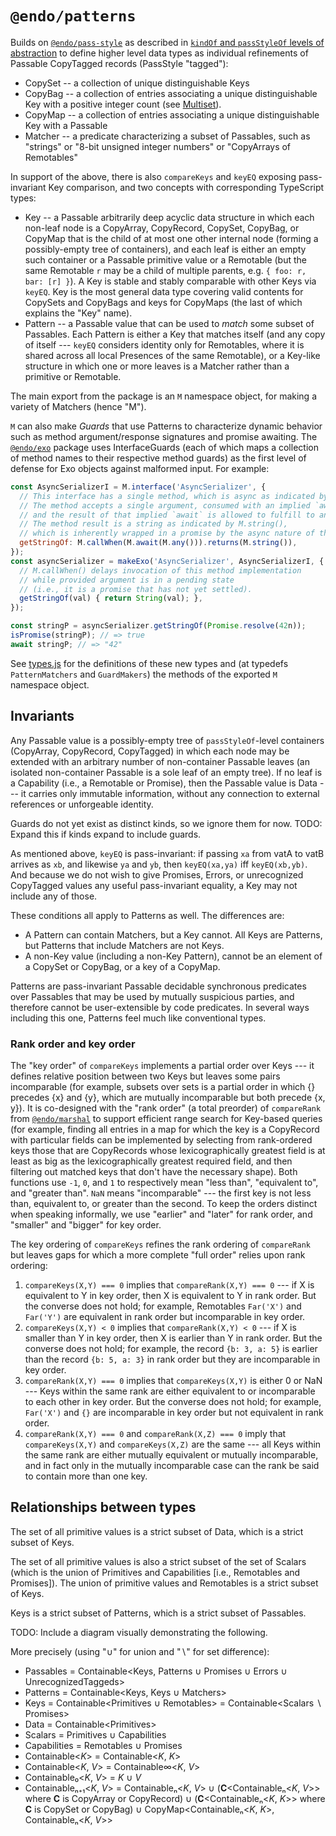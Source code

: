 # `@endo/patterns`

Builds on [`@endo/pass-style`](https://www.npmjs.com/package/@endo/pass-style) as described in [`kindOf` and `passStyleOf` levels of abstraction](./docs/marshal-vs-patterns-level.md) to define higher level data types as individual refinements of Passable CopyTagged records (PassStyle "tagged"):
   - CopySet -- a collection of unique distinguishable Keys
   - CopyBag -- a collection of entries associating a unique distinguishable Key with a positive integer count (see [Multiset](https://en.wikipedia.org/wiki/Multiset)).
   - CopyMap -- a collection of entries associating a unique distinguishable Key with a Passable
   - Matcher -- a predicate characterizing a subset of Passables, such as "strings" or "8-bit unsigned integer numbers" or "CopyArrays of Remotables"

In support of the above, there is also `compareKeys` and `keyEQ` exposing pass-invariant Key comparison, and two concepts with corresponding TypeScript types:
   - Key -- a Passable arbitrarily deep acyclic data structure in which each non-leaf node is a CopyArray, CopyRecord, CopySet, CopyBag, or CopyMap that is the child of at most one other internal node (forming a possibly-empty tree of containers), and each leaf is either an empty such container or a Passable primitive value or a Remotable (but the same Remotable `r` may be a child of multiple parents, e.g. `{ foo: r, bar: [r] }`). A Key is stable and stably comparable with other Keys via `keyEQ`. Key is the most general data type covering valid contents for CopySets and CopyBags and keys for CopyMaps (the last of which explains the "Key" name).
   - Pattern -- a Passable value that can be used to *match* some subset of Passables. Each Pattern is either a Key that matches itself (and any copy of itself --- `keyEQ` considers identity only for Remotables, where it is shared across all local Presences of the same Remotable), or a Key-like structure in which one or more leaves is a Matcher rather than a primitive or Remotable.

The main export from the package is an `M` namespace object, for making a variety of Matchers (hence "M").

`M` can also make _Guards_ that use Patterns to characterize dynamic behavior such as method argument/response signatures and promise awaiting. The [`@endo/exo`](https://www.npmjs.com/package/@endo/exo) package uses InterfaceGuards (each of which maps a collection of method names to their respective method guards) as the first level of defense for Exo objects against malformed input. For example:
```js
const AsyncSerializerI = M.interface('AsyncSerializer', {
  // This interface has a single method, which is async as indicated by M.callWhen().
  // The method accepts a single argument, consumed with an implied `await` as indicated by M.await(),
  // and the result of that implied `await` is allowed to fulfill to any value per M.any().
  // The method result is a string as indicated by M.string(),
  // which is inherently wrapped in a promise by the async nature of the method.
  getStringOf: M.callWhen(M.await(M.any())).returns(M.string()),
});
const asyncSerializer = makeExo('AsyncSerializer', AsyncSerializerI, {
  // M.callWhen() delays invocation of this method implementation
  // while provided argument is in a pending state
  // (i.e., it is a promise that has not yet settled).
  getStringOf(val) { return String(val); },
});

const stringP = asyncSerializer.getStringOf(Promise.resolve(42n));
isPromise(stringP); // => true
await stringP; // => "42"
```

See [types.js](./src/types.js) for the definitions of these new types and (at typedefs `PatternMatchers` and `GuardMakers`) the methods of the exported `M` namespace object.

## Invariants

Any Passable value is a possibly-empty tree of `passStyleOf`-level containers (CopyArray, CopyRecord, CopyTagged) in which each node may be extended with an arbitrary number of non-container Passable leaves (an isolated non-container Passable is a sole leaf of an empty tree).
If no leaf is a Capability (i.e., a Remotable or Promise), then the Passable value is Data --- it carries only immutable information, without any connection to external references or unforgeable identity.

Guards do not yet exist as distinct kinds, so we ignore them for now. TODO: Expand this if kinds expand to include guards.

As mentioned above, `keyEQ` is pass-invariant: if passing `xa` from vatA to vatB arrives as `xb`, and likewise `ya` and `yb`, then `keyEQ(xa,ya)` iff `keyEQ(xb,yb)`. And because we do not wish to give Promises, Errors, or unrecognized CopyTagged values any useful pass-invariant equality, a Key may not include any of those.

These conditions all apply to Patterns as well. The differences are:
   * A Pattern can contain Matchers, but a Key cannot. All Keys are Patterns, but Patterns that include Matchers are not Keys.
   * A non-Key value (including a non-Key Pattern), cannot be an element of a CopySet or CopyBag, or a key of a CopyMap.

Patterns are pass-invariant Passable decidable synchronous predicates over Passables that may be used by mutually suspicious parties, and therefore cannot be user-extensible by code predicates. In several ways including this one, Patterns feel much like conventional types.

### Rank order and key order

The "key order" of `compareKeys` implements a partial order over Keys --- it defines relative position between two Keys but leaves some pairs incomparable (for example, subsets over sets is a partial order in which {} precedes {x} and {y}, which are mutually incomparable but both precede {x, y}).
It is co-designed with the "rank order" (a total preorder) of `compareRank` from [`@endo/marshal`](https://www.npmjs.com/package/@endo/marshal) to support efficient range search for Key-based queries (for example, finding all entries in a map for which the key is a CopyRecord with particular fields can be implemented by selecting from rank-ordered keys those that are CopyRecords whose lexicographically greatest field is at least as big as the lexicographically greatest required field, and then filtering out matched keys that don't have the necessary shape).
Both functions use `-1`, `0`, and `1` to respectively mean "less than", "equivalent to", and "greater than".
`NaN` means "incomparable" --- the first key is not less than, equivalent to, or greater than the second.
To keep the orders distinct when speaking informally, we use "earlier" and "later" for rank order, and "smaller" and "bigger" for key order.

The key ordering of `compareKeys` refines the rank ordering of `compareRank` but leaves gaps for which a more complete "full order" relies upon rank ordering:
1. `compareKeys(X,Y) === 0` implies that `compareRank(X,Y) === 0` --- if X
   is equivalent to Y in key order, then X is equivalent to Y in rank order.
   But the converse does not hold; for example, Remotables `Far('X')` and
   `Far('Y')` are equivalent in rank order but incomparable in key order.
2. `compareKeys(X,Y) < 0` implies that `compareRank(X,Y) < 0` --- if X is
   smaller than Y in key order, then X is earlier than Y in rank order.
   But the converse does not hold; for example, the record `{b: 3, a: 5}`
   is earlier than the record `{b: 5, a: 3}` in rank order but they are
   incomparable in key order.
3. `compareRank(X,Y) === 0` implies that `compareKeys(X,Y)` is either
   0 or NaN --- Keys within the same rank are either equivalent to or
   incomparable to each other in key order. But the converse does not hold;
   for example, `Far('X')` and `{}` are incomparable in key order but not
   equivalent in rank order.
4. `compareRank(X,Y) === 0` and `compareRank(X,Z) === 0` imply that
   `compareKeys(X,Y)` and `compareKeys(X,Z)` are the same --- all Keys within
   the same rank are either mutually equivalent or mutually incomparable, and
   in fact only in the mutually incomparable case can the rank be said to
   contain more than one key.

## Relationships between types

The set of all primitive values is a strict subset of Data, which is a strict subset of Keys.

The set of all primitive values is also a strict subset of the set of Scalars (which is the union of Primitives and Capabilities [i.e., Remotables and Promises]). The union of primitive values and Remotables is a strict subset of Keys.

Keys is a strict subset of Patterns, which is a strict subset of Passables.

TODO: Include a diagram visually demonstrating the following.

More precisely (using "∪" for union and "∖" for set difference):
* Passables = Containable\<Keys, Patterns ∪ Promises ∪ Errors ∪ UnrecognizedTaggeds>
* Patterns = Containable\<Keys, Keys ∪ Matchers>
* Keys = Containable\<Primitives ∪ Remotables> = Containable\<Scalars ∖ Promises>
* Data = Containable\<Primitives>
* Scalars = Primitives ∪ Capabilities
* Capabilities = Remotables ∪ Promises
* Containable\<_K_> = Containable\<_K_, _K_>
* Containable\<_K_, _V_> = Containable∞\<_K_, _V_>
* Containable₀\<_K_, _V_> = _K_ ∪ _V_
* Containableₙ₊₁\<_K_, _V_> = Containableₙ\<_K_, _V_> ∪ (**C**\<Containableₙ\<_K_, _V_>> where **C** is CopyArray or CopyRecord) ∪ (**C**\<Containableₙ\<_K_, _K_>> where **C** is CopySet or CopyBag) ∪ CopyMap\<Containableₙ\<_K_, _K_>, Containableₙ\<_K_, _V_>>
